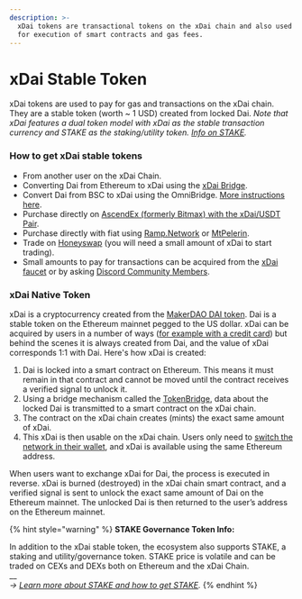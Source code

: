 ```yaml
---
description: >-
  xDai tokens are transactional tokens on the xDai chain and also used to pay
  for execution of smart contracts and gas fees.
---
```


# xDai Stable Token

xDai tokens are used to pay for gas and transactions on the xDai chain. They are a stable token (worth \~ 1 USD) created from locked Dai. _Note that xDai features a dual token model with xDai as the stable transaction currency and STAKE as the staking/utility token._ [_Info on STAKE_](../../for-stakers/stake-token/)_._

### **How to get xDai stable tokens**

* From another user on the xDai Chain.
* Converting Dai from Ethereum to xDai using the [xDai Bridge](../bridges/converting-xdai-via-bridge/).
* Convert Dai from BSC to xDai using the OmniBridge. [More instructions here](https://docs.perp.fi/faqs/trading-faq/where-to-get-xdai#4.-from-a-cex).
* Purchase directly on [AscendEx (formerly Bitmax) with the xDai/USDT Pair](https://bitmax.io/en/basic/cashtrade-spottrading/usdt/xdai).
* Purchase directly with fiat using [Ramp.Network](https://ramp.network/buy/?swapAsset=XDAI) or [MtPelerin](https://www.mtpelerin.com/buy-xdai#).
* Trade on [Honeyswap](https://honeyswap.org) (you will need a small amount of xDai to start trading).
* Small amounts to pay for transactions can be acquired from the [xDai faucet](xdai-faucet.md) or by asking [Discord Community Members](https://discord.gg/mPJ9zkq).

### xDai Native Token

xDai is a cryptocurrency created from the [MakerDAO DAI token](https://makerdao.com). Dai is a stable token on the Ethereum mainnet pegged to the US dollar. xDai can be acquired by users in a number of ways ([for example with a credit card](buying-xdai-with-fiat/ramp-network.md)) but behind the scenes it is always created from Dai, and the value of xDai corresponds 1:1 with Dai. Here's how xDai is created:

1. Dai is locked into a smart contract on Ethereum. This means it must remain in that contract and cannot be moved until the contract receives a verified signal to unlock it.
2. Using a bridge mechanism called the [TokenBridge](https://docs.tokenbridge.net), data about the locked Dai is transmitted to a smart contract on the xDai chain.
3. The contract on the xDai chain creates (mints) the exact same amount of xDai.
4. This xDai is then usable on the xDai chain. Users only need to [switch the network in their wallet](../wallets/metamask/metamask-setup.md#setting-up-metamask-for-xdai), and xDai is available using the same Ethereum address.

When users want to exchange xDai for Dai, the process is executed in reverse. xDai is burned (destroyed) in the xDai chain smart contract, and a verified signal is sent to unlock the exact same amount of Dai on the Ethereum mainnet. The unlocked Dai is then returned to the user’s address on the Ethereum mainnet.

{% hint style="warning" %}
**STAKE Governance Token Info:**

In addition to the xDai stable token, the ecosystem also supports STAKE, a staking and utility/governance token. STAKE price is volatile and can be traded on CEXs and DEXs both on Ethereum and the xDai Chain.\
__\
_->_ [_Learn more about STAKE and how to get STAKE_](../../for-stakers/stake-token/get-stake/)_._
{% endhint %}

